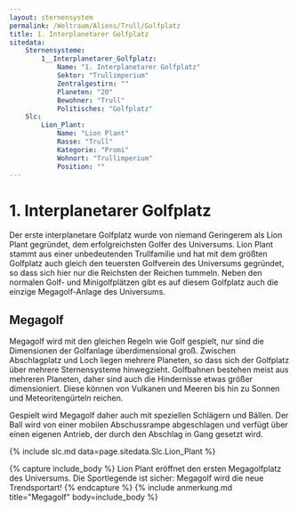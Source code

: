 ```yaml
---
layout: sternensystem
permalink: /Weltraum/Aliens/Trull/Golfplatz
title: 1. Interplanetarer Golfplatz
sitedata:
    Sternensysteme:
        1__Interplanetarer_Golfplatz:
            Name: "1. Interplanetarer Golfplatz"
            Sektor: "Trullimperium"
            Zentralgestirn: ""
            Planeten: "20"
            Bewohner: "Trull"
            Politisches: "Golfplatz"
    Slc:
        Lion_Plant:
            Name: "Lion Plant"
            Rasse: "Trull"
            Kategorie: "Promi"
            Wohnort: "Trullimperium"
            Position: ""
---
```


# 1. Interplanetarer Golfplatz

Der erste interplanetare Golfplatz wurde von niemand Geringerem als Lion Plant gegründet, dem erfolgreichsten Golfer des Universums. Lion Plant stammt aus einer unbedeutenden Trullfamilie und hat mit dem größten Golfplatz auch gleich den teuersten Golfverein des Universums gegründet, so dass sich hier nur die Reichsten der Reichen tummeln. Neben den normalen Golf- und Minigolfplätzen gibt es auf diesem Golfplatz auch die einzige Megagolf-Anlage des Universums.

## Megagolf

Megagolf wird mit den gleichen Regeln wie Golf gespielt, nur sind die Dimensionen der Golfanlage überdimensional groß. Zwischen Abschlagplatz und Loch liegen mehrere Planeten, so dass sich der Golfplatz über mehrere Sternensysteme hinwegzieht. Golfbahnen bestehen meist aus mehreren Planeten, daher sind auch die Hindernisse etwas größer dimensioniert. Diese können von Vulkanen und Meeren bis hin zu Sonnen und Meteoritengürteln reichen.

Gespielt wird Megagolf daher auch mit speziellen Schlägern und Bällen. Der Ball wird von einer mobilen Abschussrampe abgeschlagen und verfügt über einen eigenen Antrieb, der durch den Abschlag in Gang gesetzt wird.

{% include slc.md data=page.sitedata.Slc.Lion_Plant %}

{% capture include_body %}
Lion Plant eröffnet den ersten Megagolfplatz des Universums. Die Sportlegende ist sicher: Megagolf wird die neue Trendsportart!
{% endcapture %}
{% include anmerkung.md title="Megagolf" body=include_body %}
